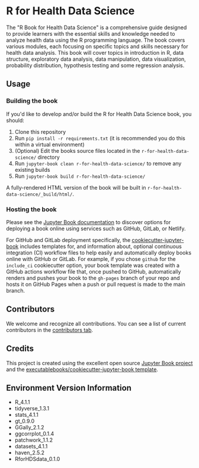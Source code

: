 # R for Health Data Science

The "R Book for Health Data Science" is a comprehensive guide designed to provide learners with the essential skills and knowledge needed to analyze health data using the R programming language. The book covers various modules, each focusing on specific topics and skills necessary for health data analysis. This book will cover topics in introduction in R, data structure, exploratory data analysis, data manipulation, data visualization, probability distribution, hypothesis testing and some regression analysis.

## Usage

### Building the book

If you'd like to develop and/or build the R for Health Data Science book, you should:

1. Clone this repository
2. Run `pip install -r requirements.txt` (it is recommended you do this within a virtual environment)
3. (Optional) Edit the books source files located in the `r-for-health-data-science/` directory
4. Run `jupyter-book clean r-for-health-data-science/` to remove any existing builds
5. Run `jupyter-book build r-for-health-data-science/`

A fully-rendered HTML version of the book will be built in `r-for-health-data-science/_build/html/`.

### Hosting the book

Please see the [Jupyter Book documentation](https://jupyterbook.org/publish/web.html) to discover options for deploying a book online using services such as GitHub, GitLab, or Netlify.

For GitHub and GitLab deployment specifically, the [cookiecutter-jupyter-book](https://github.com/executablebooks/cookiecutter-jupyter-book) includes templates for, and information about, optional continuous integration (CI) workflow files to help easily and automatically deploy books online with GitHub or GitLab. For example, if you chose `github` for the `include_ci` cookiecutter option, your book template was created with a GitHub actions workflow file that, once pushed to GitHub, automatically renders and pushes your book to the `gh-pages` branch of your repo and hosts it on GitHub Pages when a push or pull request is made to the main branch.

## Contributors

We welcome and recognize all contributions. You can see a list of current contributors in the [contributors tab](https://github.com/alicepaul/r-for-health-data-science/graphs/contributors).

## Credits

This project is created using the excellent open source [Jupyter Book project](https://jupyterbook.org/) and the [executablebooks/cookiecutter-jupyter-book template](https://github.com/executablebooks/cookiecutter-jupyter-book).

## Environment Version Information

- R_4.1.1
- tidyverse_1.3.1
- stats_4.1.1
- gt_0.9.0
- GGally_2.1.2
- ggcorrplot_0.1.4
- patchwork_1.1.2
- datasets_4.1.1
- haven_2.5.2
- RforHDSdata_0.1.0
